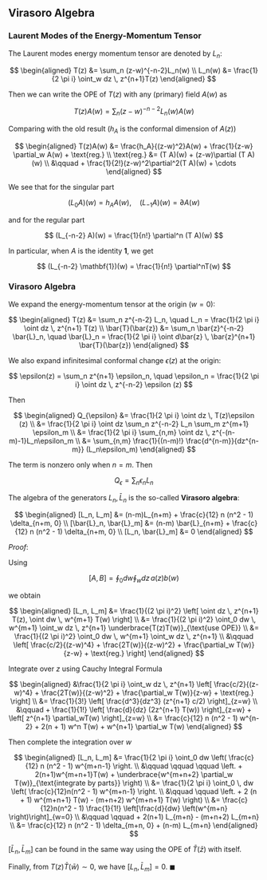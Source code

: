 ## Virasoro Algebra

### Laurent Modes of the Energy-Momentum Tensor 

The Laurent modes energy momentum tensor are denoted by $L_n$:

$$
\begin{aligned}
    T(z) &= \sum_n  (z-w)^{-n-2}L_n(w)
    \\
    L_n(w) &= \frac{1}{2 \pi i} \oint_w dz \, z^{n+1}T(z)
\end{aligned}
$$

Then we can write the OPE of $T(z)$ with any (primary) field $A(w)$ as

$$
T(z)A(w) = \sum_n (z-w)^{-n-2} L_n(w) A(w)
$$

Comparing with the old result ($h_A$ is the conformal dimension of $A(z)$)

$$
\begin{aligned}
    T(z)A(w) 
    &= \frac{h_A}{(z-w)^2}A(w) 
    + \frac{1}{z-w} \partial_w A(w)
    + \text{reg.}
    \\
    \text{reg.} 
    &= (T A)(w)
    + (z-w)\partial (T A)(w)
    \\ &\qquad
    + \frac{1}{2!}(z-w)^2\partial^2(T A)(w)
    + \cdots
\end{aligned}
$$

We see that for the singular part

$$
(L_0 A)(w) = h_A A(w), \quad
(L_{-1} A)(w) = \partial A(w)
$$

and for the regular part

$$
(L_{-n-2} A)(w)
= \frac{1}{n!} \partial^n (T A)(w)
$$

In particular, when $A$ is the identity $\mathbf{1}$, we get

$$
(L_{-n-2} \mathbf{1})(w)
= \frac{1}{n!} \partial^nT(w)
$$

### Virasoro Algebra

We expand the energy-momentum tensor at the origin $(w = 0)$:

$$
\begin{aligned}
    T(z)
    &= \sum_n z^{-n-2} L_n, \quad 
    L_n = \frac{1}{2 \pi i} \oint dz \, 
    z^{n+1} T(z)
    \\
    \bar{T}(\bar{z})
    &= \sum_n \bar{z}^{-n-2} \bar{L}_n, \quad
    \bar{L}_n = \frac{1}{2 \pi i} \oint d\bar{z} \, 
    \bar{z}^{n+1} \bar{T}(\bar{z})
\end{aligned}
$$

We also expand infinitesimal conformal change $\epsilon (z)$ at the origin:

$$
\epsilon(z) 
= \sum_n  z^{n+1} \epsilon_n, \quad
\epsilon_n 
= \frac{1}{2 \pi i} \oint dz \,
z^{-n-2} \epsilon (z)
$$

Then

$$
\begin{aligned}
    Q_{\epsilon}
    &= \frac{1}{2 \pi i} \oint dz \, T(z)\epsilon (z)
    \\
    &= \frac{1}{2 \pi i} \oint dz 
    \sum_n  z^{-n-2} L_n
    \sum_m  z^{m+1} \epsilon_m
    \\
    &= \frac{1}{2 \pi i} \sum_{n,m} \oint dz \, 
    z^{-(n-m)-1}L_n\epsilon_m
    \\
    &= \sum_{n,m} \frac{1}{(n-m)!} \frac{d^{n-m}}{dz^{n-m}} (L_n\epsilon_m)
\end{aligned}
$$

The term is nonzero only when $n=m$. Then

$$
Q_{\epsilon} = \sum_n \epsilon_n L_n
$$

The algebra of the generators $L_n,\bar{L}_n$ is the so-called **Virasoro algebra**:

$$
\begin{aligned}
    [L_n, L_m]
    &= (n-m)L_{n+m}
    + \frac{c}{12} n (n^2 - 1) \delta_{n+m, 0} 
    \\
    [\bar{L}_n, \bar{L}_m]
    &= (n-m) \bar{L}_{n+m}
    + \frac{c}{12} n (n^2 - 1) \delta_{n+m, 0}
    \\
    [L_n, \bar{L}_m] &= 0
\end{aligned}
$$

*Proof*:

Using

$$
[A,B] = \oint_0 dw \oint_w dz \, a(z)b(w)
$$

we obtain

$$
\begin{aligned}
    [L_n, L_m]
    &= \frac{1}{(2 \pi i)^2} \left[
        \oint dz \, z^{n+1} T(z),
        \oint dw \, w^{m+1} T(w)
    \right]
    \\
    &= \frac{1}{(2 \pi i)^2} 
    \oint_0 dw \, w^{m+1} 
    \oint_w dz \, z^{n+1} 
    \underbrace{T(z)T(w)}_{\text{use OPE}} 
    \\
    &= \frac{1}{(2 \pi i)^2} 
    \oint_0 dw \, w^{m+1} 
    \oint_w dz \, z^{n+1} 
    \\ &\qquad
    \left[
        \frac{c/2}{(z-w)^4}
        + \frac{2T(w)}{(z-w)^2}
        + \frac{\partial_w T(w)}{z-w}
        + \text{reg.}
    \right]
\end{aligned}
$$

Integrate over $z$ using Cauchy Integral Formula

$$
\begin{aligned}
    &\frac{1}{2 \pi i} \oint_w dz \, z^{n+1} 
    \left[
        \frac{c/2}{(z-w)^4}
        + \frac{2T(w)}{(z-w)^2}
        + \frac{\partial_w T(w)}{z-w}
        + \text{reg.}
    \right]
    \\
    &= \frac{1}{3!} \left[
        \frac{d^3}{dz^3} (z^{n+1} c/2)
    \right]_{z=w}
    \\ &\qquad
    + \frac{1}{1!} \left[
        \frac{d}{dz} (2z^{n+1} T(w))
    \right]_{z=w}
    + \left[
        z^{n+1} \partial_wT(w)
    \right]_{z=w} 
    \\
    &= \frac{c}{12} n (n^2 - 1) w^{n-2}
    + 2(n + 1) w^n T(w)
    + w^{n+1} \partial_w T(w)
\end{aligned}
$$

Then complete the integration over $w$

$$
\begin{aligned}
    [L_n, L_m]
    &= \frac{1}{2 \pi i} \oint_0 dw \left(
        \frac{c}{12} n (n^2 - 1) w^{m+n-1}
        \right. 
        \\ &\qquad \qquad \qquad
        \left.
        + 2(n+1)w^{m+n+1}T(w)
        + \underbrace{w^{m+n+2} \partial_w T(w)}_{\text{integrate by parts}} 
    \right)
    \\
    &= \frac{1}{2 \pi i} \oint_0 \, dw \left(
        \frac{c}{12}n(n^2 - 1) w^{m+n-1}
        \right.
        \\ &\qquad \qquad 
        \left.
        + 2 (n + 1) w^{m+n+1} T(w)
        - (m+n+2) w^{m+n+1} T(w)
    \right)
    \\
    &= \frac{c}{12}n(n^2 - 1) \frac{1}{1!} 
    \left[\frac{d}{dw} \left(w^{m+n} \right)\right]_{w=0}
    \\ &\qquad \qquad
    + 2(n+1) L_{m+n}
    - (m+n+2) L_{m+n} 
    \\
    &= \frac{c}{12} n (n^2 - 1) \delta_{m+n, 0}
    + (n-m) L_{m+n}
\end{aligned}
$$

$[\bar{L}_n, \bar{L}_m]$ can be found in the same way using the OPE of $\bar{T} (\bar{z})$ with itself.

Finally, from $T(z)\bar{T} \left(\bar{w} \right)\sim 0$, we have $[L_n, \bar{L}_m]=0$. $\blacksquare$
